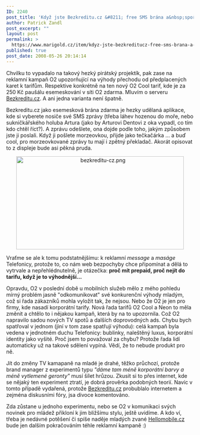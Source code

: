 ```yaml
---
ID: 2240
post_title: 'Když jste Bezkreditu.cz &#8211; free SMS brána a&nbsp;spořitelna nemajetných'
author: Patrick Zandl
post_excerpt: ""
layout: post
permalink: >
  https://www.marigold.cz/item/kdyz-jste-bezkreditucz-free-sms-brana-a-sporitelna-nemajetnych
published: true
post_date: 2008-05-26 20:14:14
---
```

Chvilku to vypadalo na takový hezký pirátský projektík, pak zase na reklamní kampaň O2 upozorňující na výhody přechodu od předplacených karet k tarifům. Respektive konkrétně na ten nový O2 Cool tarif, kde je za 250 Kč paušálu esemeskování v síti O2 zdarma. Mluvím o serveru <a href="http://www.bezkreditu.cz/">Bezkreditu.cz</a>. A ani jedna varianta není špatně.  

Bezkreditu.cz jako esemesková brána zdarma je hezky udělaná aplikace, kde si vyberete nosiče své SMS zprávy (třeba láhev hozenou do moře, nebo sukničkářského holuba Artura (jako by Arturovi Dentovi z oka vypadl, co tím kdo chtěl říct?). A zprávu odešlete, ona dojde podle toho, jakým způsobem jste ji poslali. Když ji pošlete morzeovkou, přijde jako tečkačárka ... a buď cool, pro morzeovkované zprávy tu mají i zpětný překladač. Akorát opisovat to z displeje bude asi pěkná pruda. 

<div style="text-align:center;"><img src="http://www.marigold.cz/wp-content/uploads/bezkreditu-cz.png" alt="bezkreditu-cz.png" border="0" width="450" height="250" /></div>

Vraťme se ale k tomu podstatnějšímu: k reklamní <em>message</em> a <em>maságe</em> Telefonicy, protože to, co nám web bezpochyby chce připomínat a dělá to vytrvale a nepřehlédnutelně, je otázečka: <strong>proč mít prepaid, proč nejít do tarifu, když je to výhodnější...</strong>

Opravdu, O2 v poslední době u mobilních služeb mělo z mého pohledu mírný problém jasně "odkomunikovat" své konkurenční výhody mladým, což si řada zákazníků mohla vyložit tak, že nejsou. Nebo že O2 je jen pro firmy, kde nasadí korporátní tarify. Nová řada tarifů O2 Cool a Neon to měla změnit a chtělo to i nějakou kampaň, která by na to upozornila. Což O2 napravilo sadou nových TV spotů a dalších doprovodných ads. Chybu bych spatřoval v jednom (jiní v tom zase spatřují výhodu): celá kampaň byla vedena v jednotném duchu Telefonicy: bublinky, naleštěný luxus, korporátní identity jako vyšité. Proč jsem to považoval za chybu? Protože řada lidí automaticky už na takové sdělení vypíná. Vědí, že to nebude produkt pro ně. 

Jít do změny TV kamapaně na mladé je drahé, těžko průchozí, protože brand manager z experimentů typu <em>"dáme tam méně korporátní barvy a méně vytlemené geronty"</em> musí šílet hrůzou. Zkusit si to přes internet, kde se nějaký ten experiment ztratí, je dobrá prověrka podobných teorií. Navíc v tomto případě vydařená, protože <a href="http://www.bezkreditu.cz">Bezkreditu.cz</a> probublalo internetem a zejména diskusními fóry, jsa divoce komentováno. 

Zda zůstane u jednoho experimentu, nebo se O2 v komunikaci svých novinek pro mládež přikloní k jim bližšímu stylu, ještě uvidíme. A kdo ví, třeba je nedávné potěšení či spíše naděje mladých zvané <a href="http://www.Hellomobile.cz">Hellomobile.cz</a> bude jen dalším pokračováním téhle reklamní kampaně :)